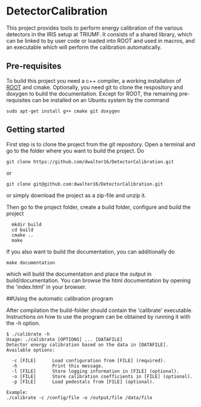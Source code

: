 # DetectorCalibration

This project provides tools to perform energy calibration of the various
detectors in the IRIS setup at TRIUMF. It consists of a shared library, which
can be linked to by user code or loaded into ROOT and used in macros, and an
executable which will perform the calibration automatically.

## Pre-requisites

To build this project you need a c++ compiler, a working installation of 
[ROOT](https://root.cern.ch) and cmake. Optionally, you need git to clone the
respository and doxygen to build the documentation. Except for ROOT, the
remaining pre-requisites can be installed on an Ubuntu system by the command
```
sudo apt-get install g++ cmake git doxygen
```

## Getting started

First step is to clone the project from the git repository. Open a terminal and
go to the folder where you want to build the project. Do
```
git clone https://github.com/dwalter16/DetectorCalibration.git
```
or 
```
git clone git@github.com:dwalter16/DetectorCalibration.git
```
or simply download the project as a zip-file and unzip it.

Then go to the project folder, create a build folder, configure and build the
project
```
  mkdir build
  cd build
  cmake ..
  make
```
If you also want to build the documentation, you can additionally do
```
make documentation
```
which will build the documentation and place the output in build/documentation.
You can browse the html documentation by opening the 'index.html' in your
browser.

##Using the automatic calibration program

After compilation the build-folder should contain the 'calibrate' executable.
Instructions on how to use the program can be obtained by running it with the
-h option.
```
$ ./calibrate -h
Usage: ./calibrate [OPTIONS] ... [DATAFILE]
Detector energy calibration based on the data in [DATAFILE].
Available options:

  -c [FILE]      Load configuration from [FILE] (required).
  -h             Print this message.
  -l [FILE]      Store logging information in [FILE] (optional).
  -o [FILE]      Store calibration coefficients in [FILE] (optional).
  -p [FILE]      Load pedestals from [FILE] (optional).

Example:
./calibrate -c /config/file -o /output/file /data/file
```
